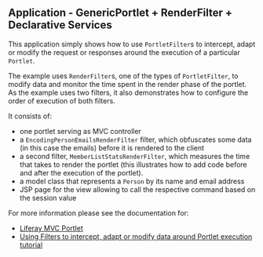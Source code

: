 ## Application - GenericPortlet + RenderFilter + Declarative Services 

This application simply shows how to use `PortletFilter`s to intercept, adapt or modify the request or responses around the execution of a particular `Portlet`.

The example uses `RenderFilter`s, one of the types of `PortletFilter`, to modify data and monitor the time spent in the render phase of the portlet. As the example uses two filters, it also demonstrates how to configure the order of execution of both filters.

It consists of:

- one portlet serving as MVC controller
- a `EncodingPersonEmailsRenderFilter` filter, which obfuscates some data (in this case the emails) before it is rendered to the client
- a second filter, `MemberListStatsRenderFilter`, which measures the time that takes to render the portlet (this illustrates how to add code before and after the execution of the portlet).
- a model class that represents a `Person` by its name and email address
- JSP page for the view allowing to call the respective command based on the session value     

For more information please see the documentation for:

- [Liferay MVC Portlet](https://portal.liferay.dev/docs/7-1/tutorials/-/knowledge_base/t/liferay-mvc-portlet)
- [Using Filters to intercept, adapt or modify data around Portlet execution tutorial](/docs/7-2/tutorials/-/knowledge_base/t/render_filter_portlet)
